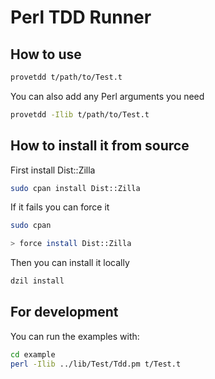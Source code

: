 # Perl TDD Runner

## How to use

```bash
provetdd t/path/to/Test.t
```

You can also add any Perl arguments you need

```bash
provetdd -Ilib t/path/to/Test.t
```

## How to install it from source

First install Dist::Zilla

```bash
sudo cpan install Dist::Zilla
```

If it fails you can force it
```bash
sudo cpan

> force install Dist::Zilla
```

Then you can install it locally

```bash
dzil install
```

## For development

You can run the examples with:

```bash
cd example
perl -Ilib ../lib/Test/Tdd.pm t/Test.t
```